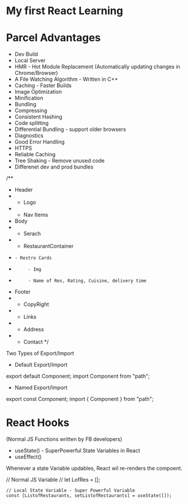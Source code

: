 # My first React Learning

# Parcel Advantages
- Dev Build
- Local Server
- HMR - Hot Module Replacement (Automatically updating      changes in Chrome/Browser)
- A File Watching Algorithm - Written in C++
- Caching - Faster Builds
- Image Optimization
- Minification
- Bundling
- Compressing
- Consistent Hashing
- Code splitting
- Differential Bundling - support older browsers
- Diagnostics
- Good Error Handling
- HTTPS
- Reliable Caching
- Tree Shaking - Remove unused code
- Differenet dev and prod bundles

/**
 * Header
 *  - Logo
 *  - Nav Items
 * Body
 *  - Serach
 *  - RestaurantContainer
 *     - Restro Cards
 *          - Img
 *          - Name of Res, Rating, Cuisine, delivery time
 * Footer
 *  - CopyRight
 *  - Links
 *  - Address
 *  - Contact
 */


 Two Types of Export/Import

 - Default Export/Import

 export default Component;
 import Component from "path";

 - Named Export/Import

 export const Component;
 import { Component } from "path";


# React Hooks
(Normal JS Functions written by FB developers)

- useState() - SuperPowerful State Variables in React
- useEffect() 

Whenever a state Variable updables, React wil re-renders the compoent.

// Normal JS Variable
    // let LofRes = [];

    // Local State Variable - Super Powerful Variable
    const [ListofRestaurants, setListofRestaurants] = useState([]);



